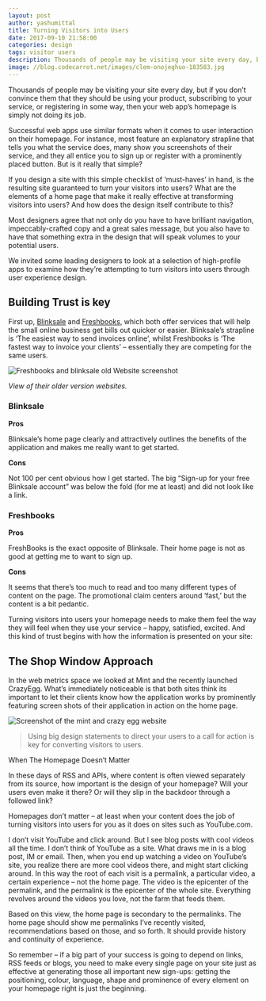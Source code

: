 ```yaml
---
layout: post
author: yashumittal
title: Turning Visitors into Users
date: 2017-09-10 21:58:00
categories: design
tags: visitor users
description: Thousands of people may be visiting your site every day, but if you don’t convince them that they should be using your product, subscribing to your service, or registering in some way, then your web app’s homepage is simply not
image: //blog.codecarrot.net/images/clem-onojeghuo-183583.jpg
---
```


Thousands of people may be visiting your site every day, but if you don’t convince them that they should be using your product, subscribing to your service, or registering in some way, then your web app’s homepage is simply not doing its job.

Successful web apps use similar formats when it comes to user interaction on their homepage. For instance, most feature an explanatory strapline that tells you what the service does, many show you screenshots of their service, and they all entice you to sign up or register with a prominently placed button. But is it really that simple?

If you design a site with this simple checklist of ‘must-haves’ in hand, is the resulting site guaranteed to turn your visitors into users? What are the elements of a home page that make it really effective at transforming visitors into users? And how does the design itself contribute to this?

Most designers agree that not only do you have to have brilliant navigation, impeccably-crafted copy and a great sales message, but you also have to have that something extra in the design that will speak volumes to your potential users.

We invited some leading designers to look at a selection of high-profile apps to examine how they’re attempting to turn visitors into users through user experience design.

## Building Trust is key

First up, [Blinksale](//www.blinksale.com/) and [Freshbooks](//www.freshbooks.com/), which both offer services that will help the small online business get bills out quicker or easier. Blinksale’s strapline is ‘The easiest way to send invoices online’, whilst Freshbooks is ‘The fastest way to invoice your clients’ – essentially they are competing for the same users.

![Freshbooks and blinksale old Website screenshot](//blog.codecarrot.net/images/freshbooks-blinksale.gif)

*View of their older version websites.*

### Blinksale

**Pros**

Blinksale’s home page clearly and attractively outlines the benefits of the application and makes me really want to get started.

**Cons**

Not 100 per cent obvious how I get started. The big “Sign-up for your free Blinksale account” was below the fold (for me at least) and did not look like a link.

### Freshbooks

**Pros**

FreshBooks is the exact opposite of Blinksale. Their home page is not as good at getting me to want to sign up.

**Cons**

It seems that there’s too much to read and too many different types of content on the page. The promotional claim centers around ‘fast,’ but the content is a bit pedantic.

Turning visitors into users your homepage needs to make them feel the way they will feel when they use your service – happy, satisfied, excited. And this kind of trust begins with how the information is presented on your site:

## The Shop Window Approach

In the web metrics space we looked at Mint and the recently launched CrazyEgg. What’s immediately noticeable is that both sites think its important to let their clients know how the application works by prominently featuring screen shots of their application in action on the home page.

![Screenshot of the mint and crazy egg website](//blog.codecarrot.net/images/mint-crazy.gif)

<blockquote>
Using big design statements to direct your users to a call for action is key for converting visitors to users.
</blockquote>

When The Homepage Doesn’t Matter

In these days of RSS and APIs, where content is often viewed separately from its source, how important is the design of your homepage? Will your users even make it there? Or will they slip in the backdoor through a followed link?

Homepages don’t matter – at least when your content does the job of turning visitors into users for you as it does on sites such as YouTube.com.

I don’t visit YouTube and click around. But I see blog posts with cool videos all the time. I don’t think of YouTube as a site. What draws me in is a blog post, IM or email. Then, when you end up watching a video on YouTube’s site, you realize there are more cool videos there, and might start clicking around. In this way the root of each visit is a permalink, a particular video, a certain experience – not the home page. The video is the epicenter of the permalink, and the permalink is the epicenter of the whole site. Everything revolves around the videos you love, not the farm that feeds them.

Based on this view, the home page is secondary to the permalinks. The home page should show me permalinks I’ve recently visited, recommendations based on those, and so forth. It should provide history and continuity of experience.

So remember – if a big part of your success is going to depend on links, RSS feeds or blogs, you need to make every single page on your site just as effective at generating those all important new sign-ups: getting the positioning, colour, language, shape and prominence of every element on your homepage right is just the beginning.
